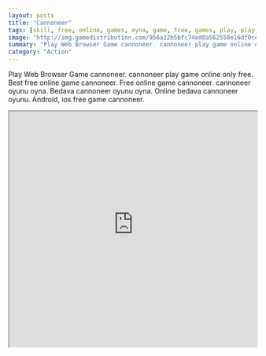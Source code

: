 ```yaml
---
layout: posts
title: "Cannoneer"
tags: [skill, free, online, games, oyna, game, free, games, play, play, games]
image: "http://img.gamedistribution.com/956a22b5bfc74ed0a562558e16df0ce9.jpg"
summary: "Play Web Browser Game cannoneer. cannoneer play game online only free. Best free online game cannoneer. Free online game cannoneer. cannoneer oyunu oyna. Bedava cannoneer oyunu oyna. Online bedava cannoneer oyunu. Android, ios free game cannoneer."
category: "Action"
---
```


Play Web Browser Game cannoneer. cannoneer play game online only free. Best free online game cannoneer. Free online game cannoneer. cannoneer oyunu oyna. Bedava cannoneer oyunu oyna. Online bedava cannoneer oyunu. Android, ios free game cannoneer.

<iframe width="100%" height="480px;" src="http://flash.gamedistribution.com?game=956a22b5bfc74ed0a562558e16df0ce9"></iframe>